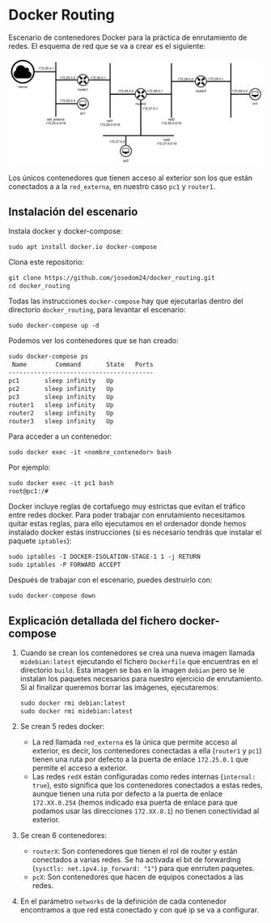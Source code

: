 # Docker Routing

Escenario de contenedores Docker para la práctica de enrutamiento de redes. El esquema de red que se va a crear es el siguiente:

![img](img/docker_routing.png)

Los únicos contenedores que tienen acceso al exterior son los que están conectados a a la `red_externa`, en nuestro caso `pc1` y `router1`.

## Instalación del escenario

Instala docker y docker-compose:

```
sudo apt install docker.io docker-compose
```

Clona este repositorio:

```
git clone https://github.com/josedom24/docker_routing.git
cd docker_routing
```

Todas las instrucciones `docker-compose` hay que ejecutarlas dentro del directorio `docker_routing`, para levantar el escenario:

```
sudo docker-compose up -d
```

Podemos ver los contenedores que se han creado:

```
sudo docker-compose ps
 Name        Command       State   Ports
----------------------------------------
pc1       sleep infinity   Up           
pc2       sleep infinity   Up           
pc3       sleep infinity   Up           
router1   sleep infinity   Up           
router2   sleep infinity   Up           
router3   sleep infinity   Up           
```

Para acceder a un contenedor:

```
sudo docker exec -it <nombre_contenedor> bash
```

Por ejemplo:

```
sudo docker exec -it pc1 bash
root@pc1:/# 
```

Docker incluye reglas de cortafuego muy estrictas que evitan el tráfico entre redes docker. Para poder trabajar con enrutamiento necesitamos quitar estas reglas, para ello ejecutamos en el ordenador donde hemos instalado docker estas instrucciones (si es necesario tendrás que instalar el paquete `iptables`):

```
sudo iptables -I DOCKER-ISOLATION-STAGE-1 1 -j RETURN
sudo iptables -P FORWARD ACCEPT
```

Después de trabajar con el escenario, puedes destruirlo con:

```
sudo docker-compose down
```

## Explicación detallada del fichero docker-compose

1. Cuando se crean los contenedores se crea una nueva imagen llamada `midebian:latest` ejecutando el fichero `Dockerfile` que encuentras en el directorio `build`. Esta imagen se bas en la imagen `debian` pero se le instalan los paquetes necesarios para nuestro ejercicio de enrutamiento. Si al finalizar queremos borrar las imágenes, ejecutaremos:
    ```
    sudo docker rmi debian:latest
    sudo docker rmi midebian:latest
    ```
2. Se crean 5 redes docker:
    * La red llamada `red_externa` es la única que permite acceso al exterior, es decir, los contenedores conectadas a ella (`router1` y `pc1`) tienen una ruta por defecto a la puerta de enlace `172.25.0.1` que permite el acceso a exterior.
    * Las redes `redX` están configuradas como redes internas (`internal: true`), esto significa que los contenedores conectados a estas redes, aunque tienen una ruta por defecto a la puerta de enlace `172.XX.0.254` (hemos indicado esa puerta de enlace para que podamos usar las direcciones `172.XX.0.1`) no tienen conectividad al exterior.

3. Se crean 6 contenedores:
    * `routerX`: Son contenedores que tienen el rol de router y están conectados a varias redes. Se ha activada el bit de forwarding (`sysctls: net.ipv4.ip_forward: "1"`) para que enrruten paquetes.
    * `pcX`: Son contenedores que hacen de equipos conectados a las redes.

4. En el parámetro `networks` de la definición de cada contenedor encontramos a que red está conectado y con qué ip se va a configurar.
